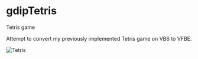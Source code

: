 # gdipTetris
Tetris game

Attempt to convert my previously implemented Tetris game on VB6 to VFBE.

![Tetris](https://github.com/chunmingwang/gdipTetris/assets/35757455/e949de5a-fdf8-496b-9765-e46990d4be35)
